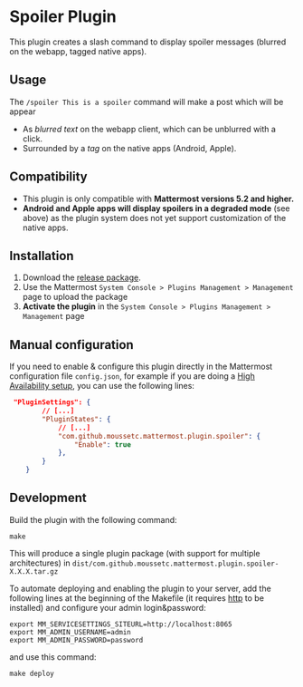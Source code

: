 # Spoiler Plugin

This plugin creates a slash command to display spoiler messages (blurred on the webapp, tagged native apps).

## Usage
The `/spoiler This is a spoiler` command will make a post which will be appear
-  As *blurred text* on the webapp client, which can be unblurred with a click. 
- Surrounded by a *<SPOILER> tag* on the native apps (Android, Apple).

## Compatibility
- This plugin is only compatible with **Mattermost versions 5.2 and higher.**
- **Android and Apple apps will display spoilers in a degraded mode** (see above) as the plugin system does not yet support customization of the native apps.

## Installation
1. Download the [release package](https://github.com/moussetc/mattermost-plugin-spoiler/releases).
2. Use the Mattermost `System Console > Plugins Management > Management` page to upload the package
3. **Activate the plugin** in the `System Console > Plugins Management > Management` page

## Manual configuration
If you need to enable & configure this plugin directly in the Mattermost configuration file `config.json`, for example if you are doing a [High Availability setup](https://docs.mattermost.com/deployment/cluster.html), you can use the following lines:
```json
 "PluginSettings": {
        // [...]
        "PluginStates": {
            // [...]
            "com.github.moussetc.mattermost.plugin.spoiler": {
                "Enable": true
            },
        }
    }
```

## Development
Build the plugin with the following command:
```
make
```
This will produce a single plugin package (with support for multiple architectures) in `dist/com.github.moussetc.mattermost.plugin.spoiler-X.X.X.tar.gz`

To automate deploying and enabling the plugin to your server, add the following lines at the beginning of the Makefile (it requires [http](https://httpie.org/) to be installed) and configure your admin login&password:
```
export MM_SERVICESETTINGS_SITEURL=http://localhost:8065
export MM_ADMIN_USERNAME=admin
export MM_ADMIN_PASSWORD=password
```
and use this command:
```
make deploy
```
